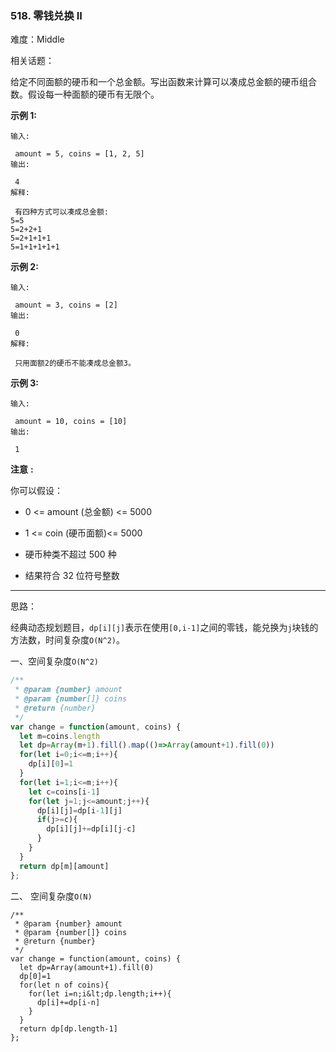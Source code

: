 ### 518. 零钱兑换 II

难度：Middle

相关话题：

给定不同面额的硬币和一个总金额。写出函数来计算可以凑成总金额的硬币组合数。假设每一种面额的硬币有无限个。













 **示例 1:** 





```
输入:

 amount = 5, coins = [1, 2, 5]
输出:

 4
解释:

 有四种方式可以凑成总金额:
5=5
5=2+2+1
5=2+1+1+1
5=1+1+1+1+1

```

 **示例 2:** 





```
输入:

 amount = 3, coins = [2]
输出:

 0
解释:

 只用面额2的硬币不能凑成总金额3。

```

 **示例 3:** 





```
输入:

 amount = 10, coins = [10] 
输出:

 1

```





 **注意**  **:** 



你可以假设：





* 0 &lt;= amount (总金额) &lt;= 5000

* 1 &lt;= coin (硬币面额)&lt;= 5000

* 硬币种类不超过 500 种

* 结果符合 32 位符号整数






-----

思路：

经典动态规划题目，`dp[i][j]`表示在使用`[0,i-1]`之间的零钱，能兑换为`j`块钱的方法数，时间复杂度`O(N^2)`。

一、空间复杂度`O(N^2)`

```js
/**
 * @param {number} amount
 * @param {number[]} coins
 * @return {number}
 */
var change = function(amount, coins) {
  let m=coins.length
  let dp=Array(m+1).fill().map(()=>Array(amount+1).fill(0))
  for(let i=0;i<=m;i++){
    dp[i][0]=1
  }
  for(let i=1;i<=m;i++){
    let c=coins[i-1]
    for(let j=1;j<=amount;j++){
      dp[i][j]=dp[i-1][j]
      if(j>=c){
        dp[i][j]+=dp[i][j-c]
      }
    }
  }
  return dp[m][amount]
};
```

二、 空间复杂度`O(N)`


```
/**
 * @param {number} amount
 * @param {number[]} coins
 * @return {number}
 */
var change = function(amount, coins) {
  let dp=Array(amount+1).fill(0)
  dp[0]=1
  for(let n of coins){
    for(let i=n;i&lt;dp.length;i++){
      dp[i]+=dp[i-n]
    }
  }
  return dp[dp.length-1]
};



```
